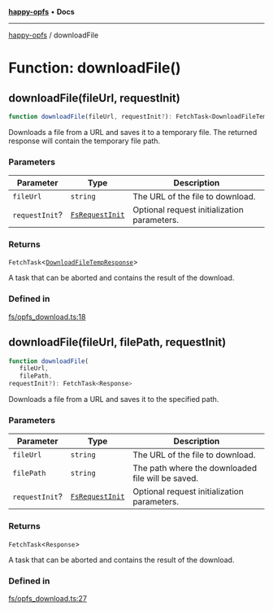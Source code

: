 [**happy-opfs**](../README.md) • **Docs**

***

[happy-opfs](../README.md) / downloadFile

# Function: downloadFile()

## downloadFile(fileUrl, requestInit)

```ts
function downloadFile(fileUrl, requestInit?): FetchTask<DownloadFileTempResponse>
```

Downloads a file from a URL and saves it to a temporary file.
The returned response will contain the temporary file path.

### Parameters

| Parameter | Type | Description |
| ------ | ------ | ------ |
| `fileUrl` | `string` | The URL of the file to download. |
| `requestInit`? | [`FsRequestInit`](../type-aliases/FsRequestInit.md) | Optional request initialization parameters. |

### Returns

`FetchTask`\<[`DownloadFileTempResponse`](../interfaces/DownloadFileTempResponse.md)\>

A task that can be aborted and contains the result of the download.

### Defined in

[fs/opfs\_download.ts:18](https://github.com/JiangJie/happy-opfs/blob/7bfec3b71684ddcf0fe3092672c66c9664776bcc/src/fs/opfs_download.ts#L18)

## downloadFile(fileUrl, filePath, requestInit)

```ts
function downloadFile(
   fileUrl, 
   filePath, 
requestInit?): FetchTask<Response>
```

Downloads a file from a URL and saves it to the specified path.

### Parameters

| Parameter | Type | Description |
| ------ | ------ | ------ |
| `fileUrl` | `string` | The URL of the file to download. |
| `filePath` | `string` | The path where the downloaded file will be saved. |
| `requestInit`? | [`FsRequestInit`](../type-aliases/FsRequestInit.md) | Optional request initialization parameters. |

### Returns

`FetchTask`\<`Response`\>

A task that can be aborted and contains the result of the download.

### Defined in

[fs/opfs\_download.ts:27](https://github.com/JiangJie/happy-opfs/blob/7bfec3b71684ddcf0fe3092672c66c9664776bcc/src/fs/opfs_download.ts#L27)
